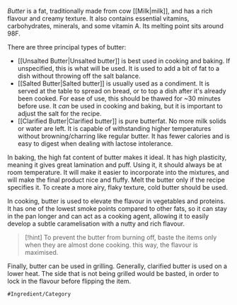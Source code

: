*Butter* is a fat, traditionally made from cow [[Milk|milk]], and has a rich flavour and creamy texture. It also contains essential vitamins, carbohydrates, minerals, and some vitamin A.
Its melting point sits around 98F. 

There are three principal types of butter:
- [[Unsalted Butter|Unsalted butter]] is best used in cooking and baking. If unspecified, this is what will be used. It is used to add a bit of fat to a dish without throwing off the salt balance.
- [[Salted Butter|Salted butter]] is usually used as a condiment. It is served at the table to spread on bread, or to top a dish after it's already been cooked. For ease of use, this should be thawed for ~30 minutes before use. It *can* be used in cooking and baking, but it is important to adjust the salt for the recipe.
- [[Clarified Butter|Clarified butter]] is pure butterfat. No more milk solids or water are left. It is capable of withstanding higher temperatures without browning/charring like regular butter. It has fewer calories and is easy to digest when dealing with lactose intolerance.

In baking, the high fat content of butter makes it ideal. It has high plasticity, meaning it gives great lamination and puff. 
Using it, it should always be at room temperature. It will make it easier to incorporate into the mixtures, and will make the final product nice and fluffy. Melt the butter only if the recipe specifies it.
To create a more airy, flaky texture, cold butter should be used.

In cooking, butter is used to elevate the flavour in vegetables and proteins. It has one of the lowest smoke points compared to other fats, so it can stay in the pan longer and can act as a cooking agent, allowing it to easily develop a subtle caramelisation with a nutty and rich flavour.
> [!hint] To prevent the butter from burning off, baste the items only when they are almost done cooking. this way, the flavour is maximised.

Finally, butter can be used in grilling. Generally, clarified butter is used on a lower heat. The side that is not being grilled would be basted, in order to lock in the flavour before flipping the item.

	#Ingredient/Category 
